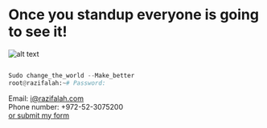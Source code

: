 <h1>Once you standup everyone is going to see it!</h1>



![alt text](https://user-images.githubusercontent.com/92949627/152681464-b58a7f9d-2e26-4a33-824a-d3bb2c4296ae.png)

```py

Sudo change_the_world --Make_better
root@razifalah:~# Password:

```

Email: i@razifalah.com<br>
Phone number: +972-52-3075200<br>
[or submit my form](https://razifalah.com/Contact/)
